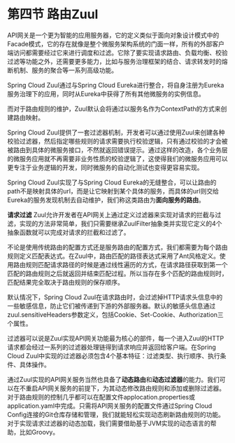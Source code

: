 # 第四节 路由Zuul

API网关是一个更为智能的应用服务器，它的定义类似于面向对象设计模式中的Facade模式，它的存在就像是整个微服务架构系统的门面一样，所有的外部客户端访问都需要经过它来进行调度和过滤。它除了要实现请求路由、负载均衡、校验过滤等功能之外，还需要更多能力，比如与服务治理框架的结合、请求转发时的熔断机制、服务的聚合等一系列高级功能。



Spring Cloud Zuul通过与Spring Cloud Eureka进行整合，将自身注册为Eureka服务治理下的应用，同时从Eureka中获得了所有其他微服务的实例信息。



而对于路由规则的维护，Zuul默认会将通过以服务名作为ContextPath的方式来创建路由映射。



Spring Cloud Zuul提供了一套过滤器机制，开发者可以通过使用Zuul来创建各种校验过滤器，然后指定哪些规则的请求需要执行校验逻辑，只有通过校验的才会被被路由到具体的微服务接口，不然就返回错误提示。通过这样的改造，各个业务层的微服务应用就不再需要非业务性质的校验逻辑了，这使得我们的微服务应用可以更专注于业务逻辑的开发，同时微服务的自动化测试也变得更容易实现。



Spring Cloud Zuul实现了与Spring Cloud Eureka的无缝整合，可以让路由的path不是映射具体的url，而是让它映射到某个具体的服务，而具体的url则交给Eureka的服务发现机制去自动维护，我们称这类路由为**面向服务的路由**。



**请求过滤** Zuul允许开发者在API网关上通过定义过滤器来实现对请求的拦截与过滤，实现的方法非常简单，我们只需要继承ZuulFilter抽象类并实现它定义的4个抽象函数就可以完成对请求的拦截和过滤了。



不论是使用传统路由的配置方式还是服务路由的配置方式，我们都需要为每个路由规则定义匹配表达式。在Zuul中，路由匹配的路径表达式采用了Ant风格定义。使用路由规则匹配请求路径的时候是通过线性遍历的方式，在请求路径获取到第一个匹配的路由规则之后就返回并结束匹配过程。所以当存在多个匹配的路由规则时，匹配结果完全取决于路由规则的保存顺序。



默认情况下，Spring Cloud Zuul在请求路由时，会过滤掉HTTP请求头信息中的一些敏感信息，防止它们被传递到下游的外部服务器。默认的敏感头信息通过zuul.sensitiveHeaders参数定义，包括Cookie、Set-Cookie、Authorization三个属性。



过滤器可以说是Zuul实现API网关功能最为核心的部件，每一个进入Zuul的HTTP请求都会经过一系列的过滤器处理链得到请求响应并返回给客户端。在Spring Cloud Zuul中实现的过滤器必须包含4个基本特征：过滤类型、执行顺序、执行条件、具体操作。



通过Zuul实现的API网关服务当然也具备了**动态路由**和**动态过滤器**的能力。我们可以在不重启API网关服务的前提下，为其动态修改路由规则和添加或删除过滤器。对于路由规则的控制几乎都可以在配置文件applocation.properties或application.yaml中完成。只需将API网关服务的配置文件通过Spring Cloud Config连接的Git仓库存储和管理，我们就能轻松实现动态刷新路由规则的功能。对于实现请求过滤器的动态加载，我们需要借助基于JVM实现的动态语言的帮助，比如Groovy。